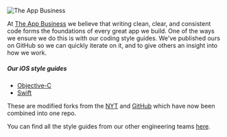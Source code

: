 ![The App Business](https://github.com/theappbusiness/iOS-Style-Guide/blob/master/assets/logo.png)

At [The App Business](http://theappbusiness.com) we believe that writing clean, clear, and consistent code forms the foundations of every great app we build. One of the ways we ensure we do this is with our coding style guides. We've published ours on GitHub so we can quickly iterate on it, and to give others an insight into how we work.

##### Our iOS style guides

- [Objective-C](https://github.com/theappbusiness/iOS-Style-Guide/blob/master/objective-c.md)
- [Swift](https://github.com/theappbusiness/iOS-Style-Guide/blob/master/swift.md)


These are modified forks from the [NYT](https://github.com/NYTimes/objective-c-style-guide) and [GitHub](https://github.com/github/swift-style-guide) which have now been combined into one repo.

You can find all the style guides from our other engineering teams [here](https://github.com/theappbusiness?utf8=✓&query=guide).
